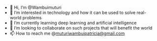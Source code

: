 - 👋 Hi, I’m @Wambuimuturi
- 👀 I’m interested in technology and how it can be used to solve real-world problems
- 🌱 I’m currently learning deep learning and artificial intelligence
- 💞️ I’m looking to collaborate on such projects that will benefit the world
- 📫 How to reach me @muturiwambuipatricia@gmail.com

<!---
Wambuimuturi/Wambuimuturi is a ✨ special ✨ repository because its `README.md` (this file) appears on your GitHub profile.
You can click the Preview link to take a look at your changes.
--->
